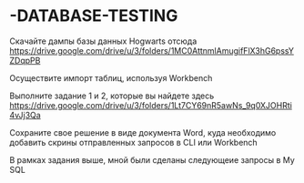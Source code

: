 # -DATABASE-TESTING

Скачайте дампы базы данных Hogwarts отсюда https://drive.google.com/drive/u/3/folders/1MC0AttnmlAmugifFlX3hG6pssYZDqpPB

Осуществите импорт таблиц, используя Workbench

Выполните задание 1 и 2, которые вы найдете здесь https://drive.google.com/drive/u/3/folders/1Lt7CY69nR5awNs_9q0XJOHRti4vJj3Qa

Сохраните свое решение в виде документа Word, куда необходимо добавить скрины отправленных запросов в CLI или Workbench

В рамках задания выше, мной были сделаны следующеие запросы в My SQL

